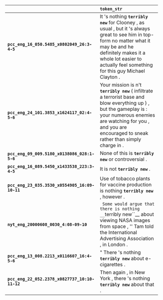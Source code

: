 |                                                | `token_str`                                                                                                                                                                                                                                 |
|:-----------------------------------------------|:--------------------------------------------------------------------------------------------------------------------------------------------------------------------------------------------------------------------------------------------|
| **`pcc_eng_16_050.5485_x0802049_26:3-4-5`**    | It 's nothing __``terribly new``__ for Clooney , as usual , but it 's always great to see him in top- form no matter what it may be and he definitely makes it a whole lot easier to actually feel something for this guy Michael Clayton . |
| **`pcc_eng_24_101.3853_x1624117_02:4-5-6`**    | Your mission is n't __``terribly new``__ ( infiltrate a terrorist base and blow everything up ) , but the gameplay is : your numerous enemies are watching for you , and you are encouraged to sneak rather than simply charge in .         |
| **`pcc_eng_09_009.5180_x0138086_028:1-5-6`**   | None of this is __``terribly new``__ or controversial .                                                                                                                                                                                     |
| **`pcc_eng_16_089.5450_x1433538_223:3-4-5`**   | It is not __``terribly new``__ .                                                                                                                                                                                                            |
| **`pcc_eng_23_035.3530_x0554905_16:09-10-11`** | Use of tobacco plants for vaccine production is nothing __``terribly new``__ , however .                                                                                                                                                    |
| **`nyt_eng_20000608_0030_4:08-09-10`**         | `` Some would argue that there is nothing __``terribly new``__ about viewing NASA images from space , '' Tam told the International Advertising Association , in London .                                                                   |
| **`pcc_eng_13_008.2213_x0116607_16:4-5-6`**    | " There 's nothing __``terribly new``__ about e-cigarettes .                                                                                                                                                                                |
| **`pcc_eng_22_052.2378_x0827737_10:10-11-12`** | Then again , in New York , there 's nothing __``terribly new``__ about that .                                                                                                                                                               |